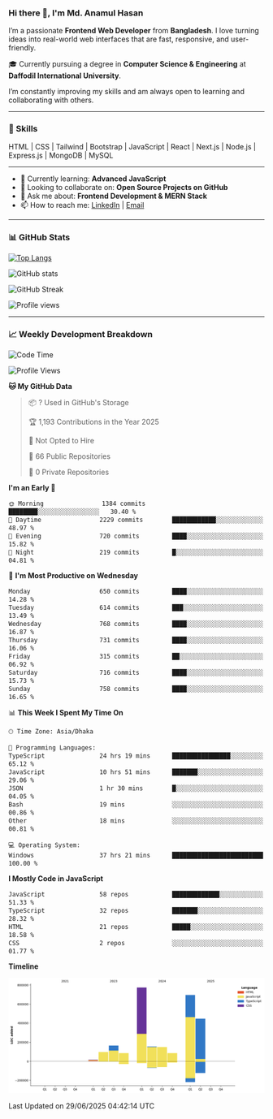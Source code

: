 ### Hi there 👋, I'm Md. Anamul Hasan

I’m a passionate **Frontend Web Developer** from **Bangladesh**. I love turning ideas into real-world web interfaces that are fast, responsive, and user-friendly.

🎓 Currently pursuing a degree in **Computer Science & Engineering** at **Daffodil International University**.

I’m constantly improving my skills and am always open to learning and collaborating with others.

---

### 🚀 Skills
HTML | CSS | Tailwind | Bootstrap | JavaScript | React | Next.js | Node.js | Express.js | MongoDB | MySQL 

---

- 🌱 Currently learning: **Advanced JavaScript**
- 👯 Looking to collaborate on: **Open Source Projects on GitHub**
- 💬 Ask me about: **Frontend Development & MERN Stack**
- 📫 How to reach me: [LinkedIn](https://www.linkedin.com/in/mdanamulhasan201) | [Email](mailto:anamulhasan3625@gmail.com)

---

### 📊 GitHub Stats

[![Top Langs](https://github-readme-stats.vercel.app/api/top-langs/?username=mdanamulhasan201&layout=compact)](https://github.com/anuraghazra/github-readme-stats)

![GitHub stats](https://github-readme-stats.vercel.app/api?username=mdanamulhasan201&show_icons=true&count_private=true&theme=tokyonight)

![GitHub Streak](https://streak-stats.demolab.com?user=mdanamulhasan201&theme=tokyonight)

![Profile views](https://gpvc.arturio.dev/mdanamulhasan201)

---

### 📈 Weekly Development Breakdown

<!--START_SECTION:waka-->
![Code Time](http://img.shields.io/badge/Code%20Time-352%20hrs%2015%20mins-blue)

![Profile Views](http://img.shields.io/badge/Profile%20Views-0-blue)

**🐱 My GitHub Data** 

> 📦 ? Used in GitHub's Storage 
 > 
> 🏆 1,193 Contributions in the Year 2025
 > 
> 🚫 Not Opted to Hire
 > 
> 📜 66 Public Repositories 
 > 
> 🔑 0 Private Repositories 
 > 
**I'm an Early 🐤** 

```text
🌞 Morning                1384 commits        ████████░░░░░░░░░░░░░░░░░   30.40 % 
🌆 Daytime                2229 commits        ████████████░░░░░░░░░░░░░   48.97 % 
🌃 Evening                720 commits         ████░░░░░░░░░░░░░░░░░░░░░   15.82 % 
🌙 Night                  219 commits         █░░░░░░░░░░░░░░░░░░░░░░░░   04.81 % 
```
📅 **I'm Most Productive on Wednesday** 

```text
Monday                   650 commits         ████░░░░░░░░░░░░░░░░░░░░░   14.28 % 
Tuesday                  614 commits         ███░░░░░░░░░░░░░░░░░░░░░░   13.49 % 
Wednesday                768 commits         ████░░░░░░░░░░░░░░░░░░░░░   16.87 % 
Thursday                 731 commits         ████░░░░░░░░░░░░░░░░░░░░░   16.06 % 
Friday                   315 commits         ██░░░░░░░░░░░░░░░░░░░░░░░   06.92 % 
Saturday                 716 commits         ████░░░░░░░░░░░░░░░░░░░░░   15.73 % 
Sunday                   758 commits         ████░░░░░░░░░░░░░░░░░░░░░   16.65 % 
```


📊 **This Week I Spent My Time On** 

```text
🕑︎ Time Zone: Asia/Dhaka

💬 Programming Languages: 
TypeScript               24 hrs 19 mins      ████████████████░░░░░░░░░   65.12 % 
JavaScript               10 hrs 51 mins      ███████░░░░░░░░░░░░░░░░░░   29.06 % 
JSON                     1 hr 30 mins        █░░░░░░░░░░░░░░░░░░░░░░░░   04.05 % 
Bash                     19 mins             ░░░░░░░░░░░░░░░░░░░░░░░░░   00.86 % 
Other                    18 mins             ░░░░░░░░░░░░░░░░░░░░░░░░░   00.81 % 

💻 Operating System: 
Windows                  37 hrs 21 mins      █████████████████████████   100.00 % 
```

**I Mostly Code in JavaScript** 

```text
JavaScript               58 repos            █████████████░░░░░░░░░░░░   51.33 % 
TypeScript               32 repos            ███████░░░░░░░░░░░░░░░░░░   28.32 % 
HTML                     21 repos            █████░░░░░░░░░░░░░░░░░░░░   18.58 % 
CSS                      2 repos             ░░░░░░░░░░░░░░░░░░░░░░░░░   01.77 % 
```



**Timeline**

![Lines of Code chart](https://raw.githubusercontent.com/mdanamulhasan201/mdanamulhasan201/main/assets/bar_graph.png)


 Last Updated on 29/06/2025 04:42:14 UTC
<!--END_SECTION:waka-->
